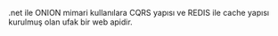 .net ile ONION mimari kullanılara CQRS yapısı ve REDIS ile cache yapısı kurulmuş olan ufak bir web apidir.

